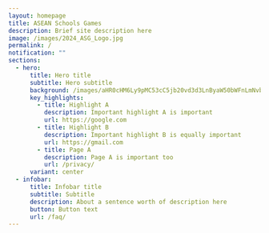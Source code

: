 ```yaml
---
layout: homepage
title: ASEAN Schools Games
description: Brief site description here
image: /images/2024_ASG_Logo.jpg
permalink: /
notification: ""
sections:
  - hero:
      title: Hero title
      subtitle: Hero subtitle
      background: /images/aHR0cHM6Ly9pMC53cC5jb20vd3d3LnByaW50bWFnLmNvbS93cC1jb250ZW50L3VwbG9hZHMvMjAyMS8wMi80Y2JlOGRfZjFlZDI4MDBhNDk2NDk4NDgxMDJjNjhmYzVhNjZlNTNtdjIuZ2lmP2ZpdD00NzYlMkMyODAmc3NsPTE_.gif
      key_highlights:
        - title: Highlight A
          description: Important highlight A is important
          url: https://google.com
        - title: Highlight B
          description: Important highlight B is equally important
          url: https://gmail.com
        - title: Page A
          description: Page A is important too
          url: /privacy/
      variant: center
  - infobar:
      title: Infobar title
      subtitle: Subtitle
      description: About a sentence worth of description here
      button: Button text
      url: /faq/
---
```


